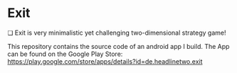 # Exit
❏ Exit is very minimalistic yet challenging two-dimensional strategy game! 

This repository contains the source code of an android app I build.
The App can be found on the Google Play Store: https://play.google.com/store/apps/details?id=de.headlinetwo.exit
